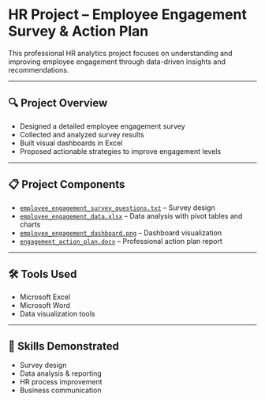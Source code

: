 # HR Project – Employee Engagement Survey & Action Plan

This professional HR analytics project focuses on understanding and improving employee engagement through data-driven insights and recommendations.

---

## 🔍 Project Overview

- Designed a detailed employee engagement survey
- Collected and analyzed survey results
- Built visual dashboards in Excel
- Proposed actionable strategies to improve engagement levels

---

## 📋 Project Components

- [`employee_engagement_survey_questions.txt`](employee_engagement_survey_questions.txt) – Survey design
- [`employee_engagement_data.xlsx`](employee_engagement_data.xlsx) – Data analysis with pivot tables and charts
- [`employee_engagement_dashboard.png`](employee_engagement_dashboard.png) – Dashboard visualization
- [`engagement_action_plan.docx`](engagement_action_plan.docx) – Professional action plan report

---

## 🛠 Tools Used

- Microsoft Excel
- Microsoft Word
- Data visualization tools

---

## 🎯 Skills Demonstrated

- Survey design
- Data analysis & reporting
- HR process improvement
- Business communication
